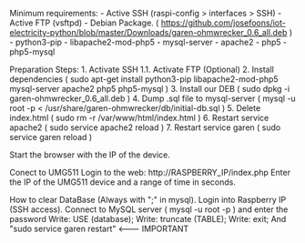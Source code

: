 Minimum requirements:
	- Active SSH (raspi-config > interfaces > SSH)
	- Active FTP (vsftpd)
	- Debian Package. ( https://github.com/josefoons/iot-electricity-python/blob/master/Downloads/garen-ohmwrecker_0.6_all.deb )
	- python3-pip
	- libapache2-mod-php5
	- mysql-server
	- apache2
	- php5
	- php5-mysql
	
Preparation Steps:
	1. Activate SSH
	1.1. Activate FTP (Optional)
	2. Install dependencies ( sudo apt-get install python3-pip libapache2-mod-php5 mysql-server apache2 php5 php5-mysql )
	3. Install our DEB ( sudo dpkg -i garen-ohmwrecker_0.6_all.deb )
	4. Dump .sql file to mysql-server ( mysql -u root -p < /usr/share/garen-ohmwrecker/db/initial-db.sql )
	5. Delete index.html ( sudo rm -r /var/www/html/index.html )
	6. Restart service apache2 ( sudo service apache2 reload )
	7. Restart service garen ( sudo service garen reload )

Start the browser with the IP of the device.

Conect to UMG511
	Login to the web: http://RASPBERRY_IP/index.php
	Enter the IP of the UMG511 device and a range of time in seconds.
	
How to clear DataBase (Always with ";" in mysql).
	Login into Raspberry IP (SSH access).
	Connect to MySQL server ( mysql -u root -p ) and enter the password 
	Write: USE (database);
	Write: truncate (TABLE);
	Write: exit;
	And "sudo service garen restart" <--- IMPORTANT
